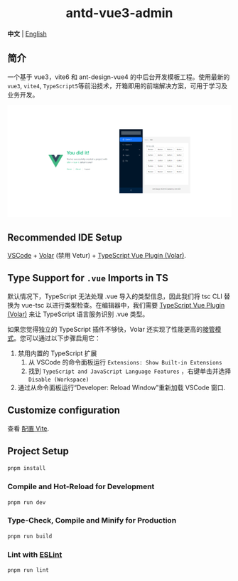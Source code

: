 <h1 align="center">antd-vue3-admin</h1>

**中文** | [English](README.md)

## 简介

一个基于 vue3，vite6 和 ant-design-vue4 的中后台开发模板工程。使用最新的`vue3`, `vite4`, `TypeScript5`等前沿技术，开箱即用的前端解决方案，可用于学习及业务开发。

![./preview.png](./preview.png)

## Recommended IDE Setup

[VSCode](https://code.visualstudio.com/) + [Volar](https://marketplace.visualstudio.com/items?itemName=Vue.volar) (禁用 Vetur) + [TypeScript Vue Plugin (Volar)](https://marketplace.visualstudio.com/items?itemName=Vue.vscode-typescript-vue-plugin).

## Type Support for `.vue` Imports in TS

默认情况下，TypeScript 无法处理 .vue 导入的类型信息，因此我们将 tsc CLI 替换为 vue-tsc 以进行类型检查。在编辑器中，我们需要 [TypeScript Vue Plugin (Volar)](https://marketplace.visualstudio.com/items?itemName=Vue.vscode-typescript-vue-plugin) 来让 TypeScript 语言服务识别 .vue 类型。

如果您觉得独立的 TypeScript 插件不够快，Volar 还实现了性能更高的[接管模式](https://github.com/johnsoncodehk/volar/discussions/471#discussioncomment-1361669)。您可以通过以下步骤启用它：

1. 禁用内置的 TypeScript 扩展
   1. 从 VSCode 的命令面板运行 `Extensions: Show Built-in Extensions`
   2. 找到 `TypeScript and JavaScript Language Features` ，右键单击并选择 `Disable (Workspace)`
2. 通过从命令面板运行“Developer: Reload Window”重新加载 VSCode 窗口.

## Customize configuration

查看 [配置 Vite](https://cn.vitejs.dev/config/).

## Project Setup

```sh
pnpm install
```

### Compile and Hot-Reload for Development

```sh
pnpm run dev
```

### Type-Check, Compile and Minify for Production

```sh
pnpm run build
```

### Lint with [ESLint](https://eslint.org/)

```sh
pnpm run lint
```

